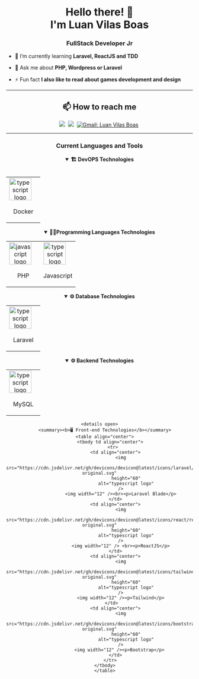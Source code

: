 <h1 align="center">Hello there! 👋 <br> I'm Luan Vilas Boas</h1> 
<h3 align="center">FullStack Developer Jr</h3>

- 🌱 I’m currently learning **Laravel, ReactJS and TDD**

- 💬 Ask me about **PHP, Wordpress or Laravel**

- ⚡ Fun fact **I also like to read about games development and design**
<hr/>
<h2 align="center">📫 How to reach me</h2>

<div align = "center">

<a href="https://api.whatsapp.com/send/?phone=5521982361213" target="_blank"><img src="https://img.shields.io/badge/-whatsapp-green?style=for-the-badge&logo=WhatsApp&logoColor=white"></a>&nbsp;
<a href="https://www.linkedin.com/in/luanvilasboas-desenvolvedor/" target="_blank"><img src="https://img.shields.io/badge/-LinkedIn-%230077B5?style=for-the-badge&logo=linkedin&logoColor=white"></a>&nbsp;
[![Gmail: Luan Vilas Boas](https://img.shields.io/badge/-gmail-red?style=for-the-badge&logo=Gmail&logoColor=white&link=mailto:victor.jose.lopes.navarro@gmail.com)](mailto:luanvilas0@gmail.com)&nbsp;

</p>
<hr/>
<h3>Current Languages and Tools</h3>

<details open>
    <summary><b>🏗️ DevOPS Technologies</b></summary>
    <br>
    <table>
        <tbody td align="center">
          <tr>
        </td>
        <td align="center">
            <img
                src="https://cdn.jsdelivr.net/gh/devicons/devicon@latest/icons/docker/docker-original.svg"
                height="60"
                alt="typescript logo"
            />
            <img width="12" /><p>Docker</p>
        </td>
    </tr>
</tbody>
</table>

<details open>
    <summary><b>👨‍💻Programming Languages Technologies</b></summary>
    <table>
        <tbody td align="center">
          <tr>
            <td align="center">
                <img
                  src="https://cdn.jsdelivr.net/gh/devicons/devicon@latest/icons/php/php-original.svg"
                  height="60"
                  alt="javascript logo"
                />
                <img width="12" /><br><p>PHP</p>
              </td>
              <td align="center">
                <img
                  src="https://cdn.jsdelivr.net/gh/devicons/devicon@latest/icons/javascript/javascript-original.svg"
                  height="60"
                  alt="typescript logo"
                />
                <img width="12" /><br><p>Javascript</p>
                </td> 
        </tr>
</tbody>
</table>

<details open>
    <summary><b>⚙️ Database Technologies</b></summary>
    <table>
        <tbody td align="center">
          <tr>
            <td align="center">
                <img
                    src="https://cdn.jsdelivr.net/gh/devicons/devicon@latest/icons/laravel/laravel-original.svg"
                    height="60"
                    alt="typescript logo"
                />
                <img width="12" /><br><p>Laravel</p>
            </td>
        </tr>
    </tbody>
    </table>

<details open>
    <summary><b>⚙️ Backend Technologies</b></summary>
    <table>
        <tbody td align="center">
          <tr>
            <td align="center">
                <img
                    src="https://cdn.jsdelivr.net/gh/devicons/devicon@latest/icons/mysql/mysql-original.svg"
                    height="60"
                    alt="typescript logo"
                />
                <img width="12" /><p>MySQL</p> 
                </td>
        </tr>
    </tbody>
    </table>

    <details open>
        <summary><b>🖥️ Front-end Technologies</b></summary>
        <table align="center">
            <tbody td align="center">
              <tr>
                <td align="center">
                    <img
                        src="https://cdn.jsdelivr.net/gh/devicons/devicon@latest/icons/laravel/laravel-original.svg"
                        height="60"
                        alt="typescript logo"
                    />
                    <img width="12" /><br><p>Laravel Blade</p>
                </td>
                <td align="center">
                    <img
                        src="https://cdn.jsdelivr.net/gh/devicons/devicon@latest/icons/react/react-original.svg"
                        height="60"
                        alt="typescript logo"
                    />
                    <img width="12" /> <br><p>ReactJS</p>
                </td>
                <td align="center">
                    <img
                        src="https://cdn.jsdelivr.net/gh/devicons/devicon@latest/icons/tailwindcss/tailwindcss-original.svg"
                        height="60"
                        alt="typescript logo"
                    />
                    <img width="12" /><p>Tailwind</p>
                </td>   
                <td align="center">
                    <img
                        src="https://cdn.jsdelivr.net/gh/devicons/devicon@latest/icons/bootstrap/bootstrap-original.svg"
                        height="60"
                        alt="typescript logo"
                    />
                    <img width="12" /><p>Bootstrap</p> 
                </td>
            </tr>
        </tbody>
        </table>
<table>

